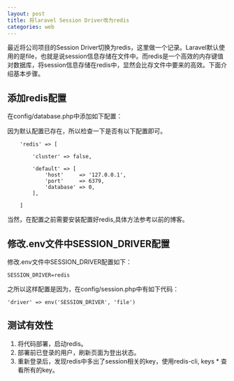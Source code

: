 ```yaml
---
layout: post
title: 将laravel Session Driver改为redis
categories: web 
---
```


最近将公司项目的Session Driver切换为redis，这里做一个记录。Laravel默认使用的是file，也就是说session信息存储在文件中。而redis是一个高效的内存键值对数据库，将session信息存储在redis中，显然会比存文件中要来的高效。下面介绍基本步骤。

## 添加redis配置
在config/database.php中添加如下配置：

因为默认配置已存在，所以检查一下是否有以下配置即可。
```
    'redis' => [

        'cluster' => false,

        'default' => [
            'host'     => '127.0.0.1',
            'port'     => 6379,
            'database' => 0,
        ],

    ]
```
当然，在配置之前需要安装配置好redis,具体方法参考以前的博客。

## 修改.env文件中SESSION_DRIVER配置
修改.env文件中SESSION_DRIVER配置如下：

```
SESSION_DRIVER=redis
```

之所以这样配置是因为，在config/session.php中有如下代码：
```
'driver' => env('SESSION_DRIVER', 'file')
```

## 测试有效性
1. 将代码部署，启动redis。
2. 部署前已登录的用户，刷新页面为登出状态。
3. 重新登录后，发现redis中多出了session相关的key，使用redis-cli, keys * 查看所有的key。


